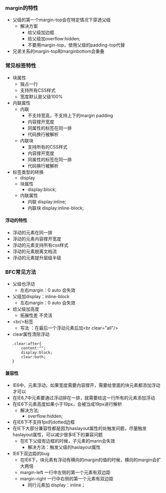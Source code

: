 ### margin的特性
  * 父级的第一个margin-top会在特定情况下穿透父级
    * 解决方案
      * 给父级加边框
      * 给父级加overflow:hidden;
      * 不要用margin-top，使用父级的padding-top代替
  * 兄弟关系的margin-top和marginbottom会重叠
### 常见标签特性
* 块属性
    * 独占一行
    * 支持所有CSS样式
    * 宽度默认是父级100%
* 内联属性
    * 内联
        * 不支持宽高，不支持上下的margin padding
        * 内容撑开宽度
        * 同属性的标签在同一排
        * 代码换行被解析
    * 内联块
        * 支持所有的CSS样式
        * 内容撑开宽度
        * 同属性的标签在同一排
        * 代码换行被解析
* 标签类型的转换
    * display
    * 块属性
        * display:block;
    * 内联属性
        * 内联 display:inline;
        * 内联块 display:inline-block;
        

#### 浮动的特性
* 浮动的元素在同一排
* 浮动的元素内容撑开宽度
* 浮动的元素支持所有css样式
* 浮动的元素脱离文档流
* 浮动的元素提升层级半级

### BFC常见方法
* 父级也浮动
    * 左右margin：0 auto 会失效
* 父级加display：inline-block
    * 左右margin：0 auto 会失效
* 给父级加高度
    * 拓展性差 不灵活
* \<br\/\>标签
    * 写法 ：在最后一个浮动元素后加\<br clear="all"/>
* clear属性清除浮动
 ```
    .clear:after{
        content:"";
        display:block;
        clear:both;
    }
 ```
#### 兼容性
* IE6中，元素浮动，如果宽度需要内容撑开，需要给里面的块元素都添加浮动才可以
* 在IE6,7中元素要通过浮动排在一排，就需要给这一行所有的元素添加浮动
* 在IE6下元素高度如果小于19px，会被当成19px进行解析
    * 解决方法;
        * overflow:hidden;
* 在IE6下不支持1px的dotted边框
* 在IE下大部分兼容性都是因为haslayout属性的处触发问题，尽量触发haslayout属性，可以减少很多IE下的兼容问题
    * 在IE下父级有边框的时候，子元素的marin会失效
        * 解决方法：触发父级的haslayout属性 
* IE6下双边距的bug
    * 在IE6下，块元素有浮动有横向的margin的值的时候，横向的margin会扩大两倍
    * margin-left 一行中左侧的第一个元素有双边距
    * margin-right 一行中右侧的第一个元素有双边距
        * 同行元素加 display：inline； 

